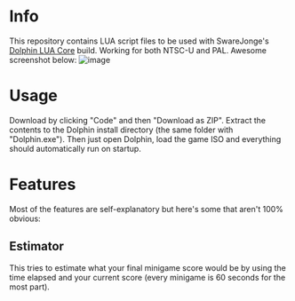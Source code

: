 # Info
This repository contains LUA script files to be used with SwareJonge's [Dolphin LUA Core](https://github.com/TASLabz/dolphin-lua-core) build. Working for both NTSC-U and PAL. Awesome screenshot below:
![image](https://github.com/falaflewaffel/ShrekSuperParty_Scripts/assets/137527531/b4eb8f8c-18d4-417c-8729-ec7a33d13bba)

# Usage
Download by clicking "Code" and then "Download as ZIP". Extract the contents to the Dolphin install directory (the same folder with "Dolphin.exe"). Then just open Dolphin, load the game ISO and everything should automatically run on startup.


# Features
Most of the features are self-explanatory but here's some that aren't 100% obvious:

## Estimator
This tries to estimate what your final minigame score would be by using the time elapsed and your current score (every minigame is 60 seconds for the most part).
